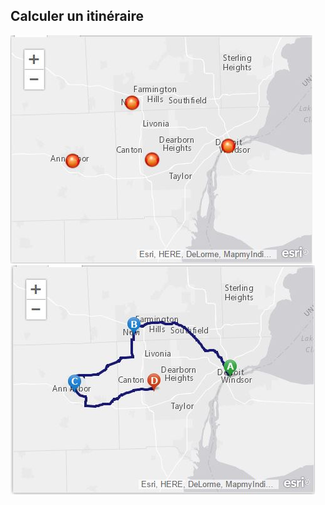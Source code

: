 ##  Calculer un itinéraire

![Route](images/stops.jpg) <!-- .element style="border: 0; background-color: #fff; box-shadow: none;" -->
![Route](images/route.jpg) <!-- .element style="border: 0; background-color: #fff; box-shadow: none;" -->
